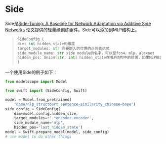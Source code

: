 # Side

Side是[Side-Tuning: A Baseline for Network Adaptation via Additive Side Networks](https://arxiv.org/abs/1912.13503) 论文提供的轻量级训练组件。Side可以添加到MLP结构上。

>```python
>SideConfig (
>dim: int hidden_state的维度
>target_modules: str 需要嵌入的位置的正则表达式
>side_module_name: str side module的名字，可以是fcn4，mlp，alexnet
>hidden_pos: Union[str, int] hidden_state在MLP结构中的位置，如果MLP输出为tuple/list，则hidden_pos需要是一个int，否则需要是一个str
>)
>```

一个使用Side的例子如下：

```python
from modelscope import Model

from swift import (SideConfig, Swift)

model = Model.from_pretrained(
    'damo/nlp_structbert_sentence-similarity_chinese-base')
side_config = SideConfig(
    dim=model.config.hidden_size,
    target_modules=r'.*encoder.encoder',
    side_module_name='mlp',
    hidden_pos='last_hidden_state')
model = Swift.prepare_model(model, side_config)
# use model to do other things
```
